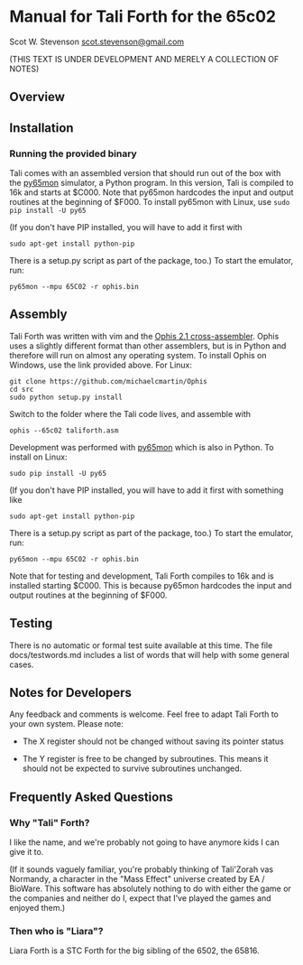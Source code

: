 # Manual for Tali Forth for the 65c02 
Scot W. Stevenson <scot.stevenson@gmail.com> 

(THIS TEXT IS UNDER DEVELOPMENT AND MERELY A COLLECTION OF NOTES)

## Overview


## Installation


### Running the provided binary

Tali comes with an assembled version that should run out of the box with the
[py65mon](https://github.com/mnaberez/py65) simulator, a Python program. In this
version, Tali is compiled to 16k and starts at $C000. Note that py65mon
hardcodes the input and output routines at the beginning of $F000. To install
py65mon with Linux, use `sudo pip install -U py65`

(If you don't have PIP installed, you will have to add it first with
```
sudo apt-get install python-pip
```
There is a setup.py script as part of the package, too.) To start the emulator,
run:
```
py65mon --mpu 65C02 -r ophis.bin
```

## Assembly

Tali Forth was written with vim and the [Ophis 2.1
cross-assembler](http://michaelcmartin.github.io/Ophis/). Ophis uses a slightly
different format than other assemblers, but is in Python and therefore will run
on almost any operating system. To install Ophis on Windows, use the link
provided above. For Linux:

```
git clone https://github.com/michaelcmartin/Ophis
cd src
sudo python setup.py install
```

Switch to the folder where the Tali code lives, and assemble with

```
ophis --65c02 taliforth.asm
```

Development was performed with [py65mon](https://github.com/mnaberez/py65) which
is also in Python. To install on Linux:

```
sudo pip install -U py65
```

(If you don't have PIP installed, you will have to add it first with something like

```
sudo apt-get install python-pip
```

There is a setup.py script as part of the package, too.) To start the emulator, run:

```
py65mon --mpu 65C02 -r ophis.bin
```

Note that for testing and development, Tali Forth compiles to 16k and is
installed starting $C000. This is because py65mon hardcodes the input and output
routines at the beginning of $F000.


## Testing

There is no automatic or formal test suite available at this time. The file
docs/testwords.md includes a list of words that will help with some general
cases.


## Notes for Developers 

Any feedback and comments is welcome. Feel free to adapt Tali Forth to your own
system. Please note:

- The X register should not be changed without saving its pointer status

- The Y register is free to be changed by subroutines. This means it should not
  be expected to survive subroutines unchanged.


## Frequently Asked Questions

### Why "Tali" Forth?

I like the name, and we're probably not going to have anymore kids I can give it
to.

(If it sounds vaguely familiar, you're probably thinking of Tali'Zorah vas
Normandy, a character in the "Mass Effect" universe created by EA / BioWare.
This software has absolutely nothing to do with either the game or the companies
and neither do I, expect that I've played the games and enjoyed them.)

### Then who is "Liara"?

Liara Forth is a STC Forth for the big sibling of the 6502, the 65816. 

